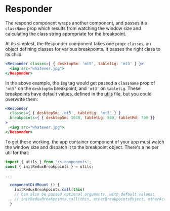 # Responder

The respond component wraps another component, and passes it a `className` prop which results from watching the window size and calculating the class string appropriate for the breakpoint.

At its simplest, the Responder component takes one prop: `classes`, an object defining classes for various breakpoints. It passes the right class to its child:

```jsx
<Responder classes={ { desktopSm: 'mt5', tabletLg: 'mt3' } }>
  <img src="whatever.jpg">
</Responder>
```

In the above example, the `img` tag would get passed a `classname` prop of `'mt5'` on the `desktopSm` breakpoint, and `'mt3'` on `tabletLg`. These breakpoints have default values, defined in the [utils](./utils.js) file, but you could overwrite them:

```jsx
<Responder
  classes={ { desktopSm: 'mt5', tabletLg: 'mt3' } }
  breakpoints={ { desktopSm: 1040, tabletLg: 800, tabletMd: 700 }}
>
  <img src="whatever.jpg">
</Responder>
```

To get these working, the app container component of your app must watch the window size and dispatch it to the breakpoint object. There's a helper util for that:

```js
import { utils } from 'rs-components';
const { initReduxBreakpoints } = utils;

...

  componentDidMount () {
    initReduxBreakpoints.call(this)
    // Can also be passed optional arguments, with default values:
    // initReduxBreakpoints.call(this, otherBreakpointsObject, otherActionToDispatchOnWindowsizeChange, windowObject)
  }
```
